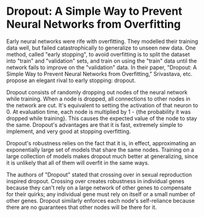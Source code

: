 # Dropout: A Simple Way to Prevent Neural Networks from Overfitting

Early neural networks were rife with overfitting.  They modelled their training data well, but failed catastrophically to generalize to unseen new data.  One method, called "early stopping", to avoid overfitting is to split the dataset into "train" and "validation" sets, and train on using the "train" data until the network fails to improve on the "validation" data.  In their paper, "Dropout:  A Simple Way to Prevent Neural Networks from Overfitting," Srivastava, etc. propose an elegant rival to early stopping:  dropout.

Dropout consists of randomly dropping out nodes of the neural network while training.  When a node is dropped, all connections to other nodes in the network are cut.  It's equivalent to setting the activation of that neuron to 0.  At evaluation time, each node is multiplied by 1 - {the probability it was dropped while training}.  This causes the expected value of the node to stay the same.  Dropout's advantages are that it is fast, extremely simple to implement, and very good at stopping overfitting.

Dropout's robustness relies on the fact that it is, in effect, approximating an exponentially large set of models that share the same nodes.  Training on a large collection of models makes dropout much better at generalizing, since it is unlikely that all of them will overfit in the same ways.

The authors of "Dropout" stated that crossing over in sexual reproduction inspired dropout.  Crossing over creates robustness in individual genes because they can't rely on a large network of other genes to compensate for their quirks;  any individual gene must rely on itself or a small number of other genes.  Dropout similarly enforces each node's self-reliance because there are no guarantees that other nodes will be there for it.